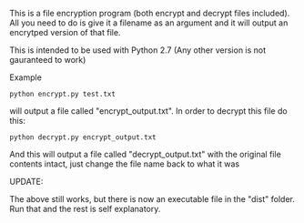 This is a file encryption program (both encrypt and decrypt files included). All you need to do is give it a filename as an argument and it will output an encrytped version of that file. 

This is intended to be used with Python 2.7 (Any other version is not gauranteed to work)

Example

<code>python encrypt.py test.txt</code>

will output a file called "encrypt_output.txt". In order to decrypt this file do this:

<code>python decrypt.py encrypt_output.txt</code>

And this will output a file called "decrypt_output.txt" with the original file contents intact, just change the file name back to what it was

UPDATE:

The above still works, but there is now an executable file in the "dist" folder. Run that and the rest is self explanatory. 